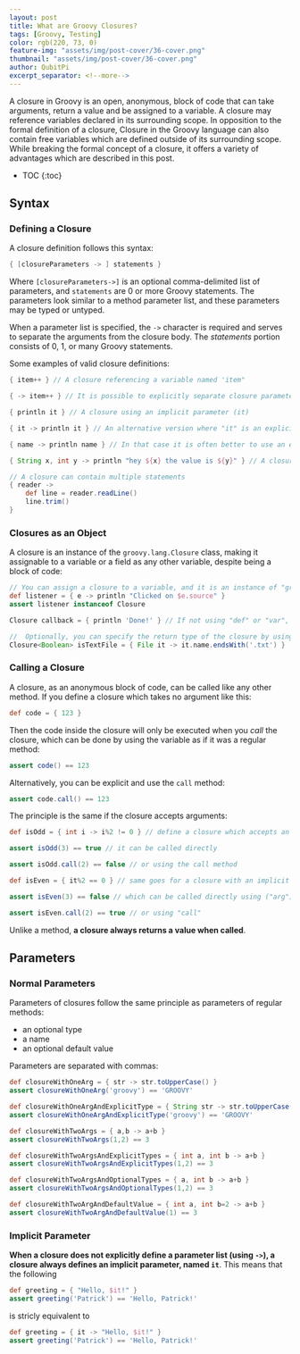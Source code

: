 ```yaml
---
layout: post
title: What are Groovy Closures?
tags: [Groovy, Testing]
color: rgb(220, 73, 0)
feature-img: "assets/img/post-cover/36-cover.png"
thumbnail: "assets/img/post-cover/36-cover.png"
author: QubitPi
excerpt_separator: <!--more-->
---
```


A closure in Groovy is an open, anonymous, block of code that can take arguments, return a value and be assigned to a 
variable. A closure may reference variables declared in its surrounding scope. In opposition to the formal definition of
a closure, Closure in the Groovy language can also contain free variables which are defined outside of its surrounding 
scope. While breaking the formal concept of a closure, it offers a variety of advantages which are described in this 
post.

<!--more-->

* TOC
{:toc}

Syntax
------

### Defining a Closure

A closure definition follows this syntax:

```groovy
{ [closureParameters -> ] statements }
```

Where `[closureParameters->]` is an optional comma-delimited list of parameters, and `statements` are 0 or more Groovy 
statements. The parameters look similar to a method parameter list, and these parameters may be typed or untyped.

When a parameter list is specified, the `->` character is required and serves to separate the arguments from the closure 
body. The _statements_ portion consists of 0, 1, or many Groovy statements.

Some examples of valid closure definitions:

```groovy
{ item++ } // A closure referencing a variable named 'item"

{ -> item++ } // It is possible to explicitly separate closure parameters from code by adding an arrow (->)

{ println it } // A closure using an implicit parameter (it)

{ it -> println it } // An alternative version where "it" is an explicit parameter

{ name -> println name } // In that case it is often better to use an explicit name for the parameter

{ String x, int y -> println "hey ${x} the value is ${y}" } // A closure accepting two typed parameters

// A closure can contain multiple statements
{ reader ->
    def line = reader.readLine()
    line.trim()
}
```

### Closures as an Object

A closure is an instance of the `groovy.lang.Closure` class, making it assignable to a variable or a field as any other 
variable, despite being a block of code:

```groovy
// You can assign a closure to a variable, and it is an instance of "groovy.lang.Closure""  
def listener = { e -> println "Clicked on $e.source" }
assert listener instanceof Closure

Closure callback = { println 'Done!' } // If not using "def" or "var", use "groovy.lang.Closure" as the type  

// 	Optionally, you can specify the return type of the closure by using the generic type of "groovy.lang.Closure"
Closure<Boolean> isTextFile = { File it -> it.name.endsWith('.txt') }
```

### Calling a Closure

A closure, as an anonymous block of code, can be called like any other method. If you define a closure which takes no 
argument like this:

```groovy
def code = { 123 }
```

Then the code inside the closure will only be executed when you _call_ the closure, which can be done by using the
variable as if it was a regular method:

```groovy
assert code() == 123
```

Alternatively, you can be explicit and use the `call` method:

```groovy
assert code.call() == 123
```

The principle is the same if the closure accepts arguments:

```groovy
def isOdd = { int i -> i%2 != 0 } // define a closure which accepts an int as a parameter

assert isOdd(3) == true // it can be called directly

assert isOdd.call(2) == false // or using the call method                            

def isEven = { it%2 == 0 } // same goes for a closure with an implicit argument ("it")

assert isEven(3) == false // which can be called directly using ("arg")

assert isEven.call(2) == true // or using "call"
```

Unlike a method, **a closure always returns a value when called**.

Parameters
----------

### Normal Parameters

Parameters of closures follow the same principle as parameters of regular methods:

* an optional type
* a name
* an optional default value

Parameters are separated with commas:

```groovy
def closureWithOneArg = { str -> str.toUpperCase() }
assert closureWithOneArg('groovy') == 'GROOVY'

def closureWithOneArgAndExplicitType = { String str -> str.toUpperCase() }
assert closureWithOneArgAndExplicitType('groovy') == 'GROOVY'

def closureWithTwoArgs = { a,b -> a+b }
assert closureWithTwoArgs(1,2) == 3

def closureWithTwoArgsAndExplicitTypes = { int a, int b -> a+b }
assert closureWithTwoArgsAndExplicitTypes(1,2) == 3

def closureWithTwoArgsAndOptionalTypes = { a, int b -> a+b }
assert closureWithTwoArgsAndOptionalTypes(1,2) == 3

def closureWithTwoArgAndDefaultValue = { int a, int b=2 -> a+b }
assert closureWithTwoArgAndDefaultValue(1) == 3
```

### Implicit Parameter

**When a closure does not explicitly define a parameter list (using `->`), a closure always defines an implicit
parameter, named `it`**. This means that the following

```groovy
def greeting = { "Hello, $it!" }
assert greeting('Patrick') == 'Hello, Patrick!'
```

is stricly equivalent to

```groovy
def greeting = { it -> "Hello, $it!" }
assert greeting('Patrick') == 'Hello, Patrick!'
```